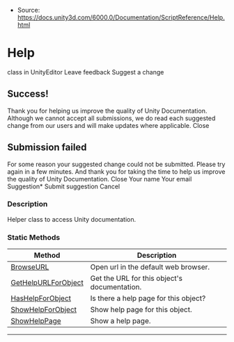 * Source: https://docs.unity3d.com/6000.0/Documentation/ScriptReference/Help.html

# Help
class in UnityEditor
Leave feedback
Suggest a change
## Success!
Thank you for helping us improve the quality of Unity Documentation. Although we cannot accept all submissions, we do read each suggested change from our users and will make updates where applicable.
Close
## Submission failed
For some reason your suggested change could not be submitted. Please <a>try again</a> in a few minutes. And thank you for taking the time to help us improve the quality of Unity Documentation.
Close
Your name Your email Suggestion* Submit suggestion
Cancel
### Description
Helper class to access Unity documentation.
### Static Methods
Method | Description  
---|---  
[BrowseURL](https://docs.unity3d.com/6000.0/Documentation/ScriptReference/Help.BrowseURL.html) | Open url in the default web browser.  
[GetHelpURLForObject](https://docs.unity3d.com/6000.0/Documentation/ScriptReference/Help.GetHelpURLForObject.html) | Get the URL for this object's documentation.  
[HasHelpForObject](https://docs.unity3d.com/6000.0/Documentation/ScriptReference/Help.HasHelpForObject.html) | Is there a help page for this object?  
[ShowHelpForObject](https://docs.unity3d.com/6000.0/Documentation/ScriptReference/Help.ShowHelpForObject.html) | Show help page for this object.  
[ShowHelpPage](https://docs.unity3d.com/6000.0/Documentation/ScriptReference/Help.ShowHelpPage.html) | Show a help page.  
* * *
